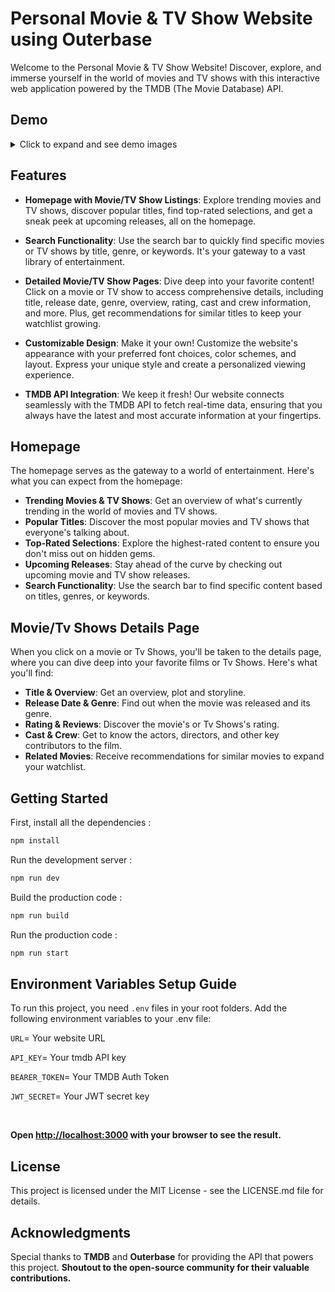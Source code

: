 # Personal Movie & TV Show Website using Outerbase

Welcome to the Personal Movie & TV Show Website! Discover, explore, and immerse yourself in the world of movies and TV shows with this interactive web application powered by the TMDB (The Movie Database) API.

## Demo
<details>
  <summary>Click to expand and see demo images</summary>


  ### Homepage
  <details>
  <summary>Click to expand and see Homepage</summary>
    
  ![Homepage Screenshot](https://github.com/Gautam25Raj/mymoview/assets/63155224/ced3147a-8d5d-422d-bbcb-c49205671fbf)
  </details>

  ### Details Page
  <details>
  <summary>Click to expand and see Details page</summary>
    
  ![Details Page](https://github.com/Gautam25Raj/mymoview/assets/63155224/b0815c34-5dfe-4a91-9ccf-d5be2420e32d)
  </details>

  ### Search Page
  <details>
  <summary>Click to expand and see search page</summary>
    
  ![Search Page](https://github.com/Gautam25Raj/mymoview/assets/63155224/3d6a8920-73dc-4a24-848f-57d040a5e853)
  </details>

  ### Login/Signup Page
  <details>
  <summary>Click to expand and see signup page</summary>
    
  ![Signup page](https://github.com/Gautam25Raj/mymoview/assets/63155224/3e400011-0cd1-4ef8-8164-44e18c17672f)
  </details>

</details>

## Features

- **Homepage with Movie/TV Show Listings**: Explore trending movies and TV shows, discover popular titles, find top-rated selections, and get a sneak peek at upcoming releases, all on the homepage.

- **Search Functionality**: Use the search bar to quickly find specific movies or TV shows by title, genre, or keywords. It's your gateway to a vast library of entertainment.

- **Detailed Movie/TV Show Pages**: Dive deep into your favorite content! Click on a movie or TV show to access comprehensive details, including title, release date, genre, overview, rating, cast and crew information, and more. Plus, get recommendations for similar titles to keep your watchlist growing.

- **Customizable Design**: Make it your own! Customize the website's appearance with your preferred font choices, color schemes, and layout. Express your unique style and create a personalized viewing experience.

- **TMDB API Integration**: We keep it fresh! Our website connects seamlessly with the TMDB API to fetch real-time data, ensuring that you always have the latest and most accurate information at your fingertips.

## Homepage
The homepage serves as the gateway to a world of entertainment. Here's what you can expect from the homepage:

- **Trending Movies & TV Shows**: Get an overview of what's currently trending in the world of movies and TV shows.
- **Popular Titles**: Discover the most popular movies and TV shows that everyone's talking about.
- **Top-Rated Selections**: Explore the highest-rated content to ensure you don't miss out on hidden gems.
- **Upcoming Releases**: Stay ahead of the curve by checking out upcoming movie and TV show releases.
- **Search Functionality**: Use the search bar to find specific content based on titles, genres, or keywords.

## Movie/Tv Shows Details Page

When you click on a movie or Tv Shows, you'll be taken to the details page, where you can dive deep into your favorite films or Tv Shows. Here's what you'll find:

- **Title & Overview**: Get an overview, plot and storyline.
- **Release Date & Genre**: Find out when the movie was released and its genre.
- **Rating & Reviews**: Discover the movie's or Tv Shows's rating.
- **Cast & Crew**: Get to know the actors, directors, and other key contributors to the film.
- **Related Movies**: Receive recommendations for similar movies to expand your watchlist.

## Getting Started

First, install all the dependencies :

```bash
npm install
```

Run the development server :

```bash
npm run dev
```

Build the production code :

```bash
npm run build
```

Run the production code :

```bash
npm run start
```

## Environment Variables Setup Guide
To run this project, you need `.env` files in your root folders. Add the following environment variables to your .env file: 

`URL`= Your website URL

`API_KEY`= Your tmdb API key

`BEARER_TOKEN`= Your TMDB Auth Token

`JWT_SECRET`= Your JWT secret key

<br>

**Open [http://localhost:3000](http://localhost:3000) with your browser to see the result.**

## License
This project is licensed under the MIT License - see the LICENSE.md file for details.

## Acknowledgments
Special thanks to **TMDB** and **Outerbase** for providing the API that powers this project.
**Shoutout to the open-source community for their valuable contributions.**
